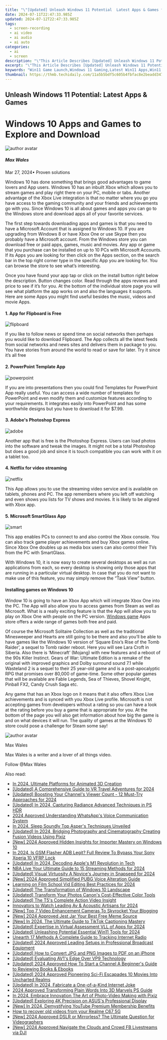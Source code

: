 ```yaml
---
title: "\"[Updated] Unleash Windows 11 Potential  Latest Apps & Games for 2024\""
date: 2024-07-11T22:47:33.985Z
updated: 2024-07-12T22:47:33.985Z
tags: 
  - screen-recording
  - ai video
  - ai audio
  - ai auto
categories: 
  - ai
  - screen
description: "\"This Article Describes [Updated] Unleash Windows 11 Potential: Latest Apps & Games for 2024\""
excerpt: "\"This Article Describes [Updated] Unleash Windows 11 Potential: Latest Apps & Games for 2024\""
keywords: "Win11 Game Launch,Windows 11 Gaming,Latest Win11 Apps,Win11 Software Update,Enhanced Win11 Performance,New Games for Win11,Upgraded Win11 Features"
thumbnail: https://thmb.techidaily.com/11a5b5bdf5c605b4fbfac8e2beadd347faae794edca9da0873a40e49d2c700e6.jpg
---
```


## Unleash Windows 11 Potential: Latest Apps & Games

# Windows 10 Apps and Games to Explore and Download

![author avatar](https://images.wondershare.com/filmora/article-images/max-wales-author.jpg)

##### Max Wales

 Mar 27, 2024• Proven solutions

Windows 10 has done something that brings good advantages to game lovers and App users. Windows 10 has an inbuilt Xbox which allows you to stream games and play right there on your PC, mobile or tabs. Another advantage of the Xbox Live integration is that no matter where you go you have access to the gaming community and your friends and achievements go with you. Since Windows 10 is all about games and apps you can go to the Windows store and download apps all of your favorite services.

The first step towards downloading apps and games is that you need to have a Microsoft Account that is assigned to Windows 10\. If you are upgrading from Windows 8 or have Xbox One or use Skype then you probably have a Microsoft account. From the Windows store you can download free or paid apps, games, music and movies. Any app or game that you purchase can be installed on up to 10 PCs with Microsoft Accounts. If its Apps you are looking for then click on the Apps section, on the search bar in the top right corner type in the specific App you are looking for. You can browse the store to see what’s interesting.

Once you have found your app tap or click on the install button right below the description. Button changes color. Read through the apps reviews and price to see if it’s for you. At the bottom of the individual store page you will see what platform the app works on and also the languages it supports. Here are some Apps you might find useful besides the music, videos and movie Apps.

#### 1. App for Flipboard is Free

![flipboard](https://images.wondershare.com/filmora/article-images/flipboard.jpg)

If you like to follow news or spend time on social networks then perhaps you would like to download Flipboard. The App collects all the latest feeds from social networks and news sites and delivers them in package to you. You have stories from around the world to read or save for later. Try it since it’s all free

#### 2. PowerPoint Template App

![powerpoint](https://images.wondershare.com/filmora/article-images/powerpoint.jpg)

If you are into presentations then you could find Templates for PowerPoint App really useful. You can access a wide number of templates for PowerPoint and even modify them and customize features according to your requirements. It integrates easily into PowerPoint and has some worthwhile designs but you have to download it for $7.99.

#### 3. Adobe's Photoshop Express

![adobe](https://images.wondershare.com/filmora/article-images/adobe.png)

Another app that is free is the Photoshop Express. Users can load photos into the software and tweak the images. It might not be a total Photoshop but does a good job and since it is touch compatible you can work with it on a tablet too.

#### 4. Netflix for video streaming

![netflix](https://images.wondershare.com/filmora/article-images/netflix.jpg)

This App allows you to use the streaming video service and is available on tablets, phones and PC. The app remembers where you left off watching and even shows you lists for TV shows and movies. It is likely to be aligned with Xbox app.

#### 5. Microsoft SmartGlass App

![smart](https://images.wondershare.com/filmora/article-images/smart.jpg)

This app enables PCs to connect to and also control the Xbox console. You can also track game player achievements and buy Xbox games online. Since Xbox One doubles up as media box users can also control their TVs from the PC with SmartGlass.

With Windows 10, it is now easy to create several desktops as well as run applications from each, so every desktop is showing only those apps that are running in a particular virtual desktop. In case that you do not want to make use of this feature, you may simply remove the “Task View” button.

#### Installing games on Windows 10

Window 10 is going to have an Xbox App which will integrate Xbox One into the PC. The App will also allow you to access games from Steam as well as Microsoft. What is a really exciting feature is that the App will allow you to play on Xbox One with people on the PC version. [Windows game](https://tools.techidaily.com/wondershare/filmora/download/) Apps store offers a wide range of games both free and paid.

Of course the Microsoft Solitaire Collection as well as the traditional Minesweeper and Hearts are still going to be there and also you’ll be able to have games like the Windows 10 version of ‘Square Enix’s Rise of the Tomb Raider’, a sequel to Tomb raider reboot. Here you will see Lara Croft in Siberia. Also there is ‘Minecraft’ (Mojang) with new features and a reboot of the 90s Killer Instinct. Gears of War: Ultimate Edition is a remake of the original with improved graphics and Dolby surround sound 7.1 while Wasteland 2 is a sequel to their 25 year-old game and is a post-apocalyptic RPG that promises over 80,000 of game-time. Some other popular games that will be available are Fable Legends, Sea of Thieves, Shovel Knight, Pinball FX2, Candy Crush Saga etc.

Any game that has an Xbox logo on it means that it also offers Xbox Live achievements and is synced with you Xbox Live profile. Microsoft is not accepting games from developers without a rating so you can have a look at the rating before you buy a game that is appropriate for you. At the bottom of the page you will also get information about how big the game is and on what devices it will run. The quality of games at the Windows 10 store could pose a challenge for Steam some say!

![author avatar](https://images.wondershare.com/filmora/article-images/max-wales-author.jpg)

Max Wales

Max Wales is a writer and a lover of all things video.

Follow @Max Wales


<ins class="adsbygoogle"
     style="display:block"
     data-ad-format="autorelaxed"
     data-ad-client="ca-pub-7571918770474297"
     data-ad-slot="1223367746"></ins>



<ins class="adsbygoogle"
     style="display:block"
     data-ad-client="ca-pub-7571918770474297"
     data-ad-slot="8358498916"
     data-ad-format="auto"
     data-full-width-responsive="true"></ins>




<span class="atpl-alsoreadstyle">Also read:</span>
<div><ul>
<li><a href="https://fox-friendly.techidaily.com/in-2024-ultimate-platforms-for-animated-3d-creation/"><u>In 2024, Ultimate Platforms for Animated 3D Creation</u></a></li>
<li><a href="https://fox-friendly.techidaily.com/updated-a-comprehensive-guide-to-vr-travel-adventures-for-2024/"><u>[Updated] A Comprehensive Guide to VR Travel Adventures for 2024</u></a></li>
<li><a href="https://facebook-record-videos.techidaily.com/updated-boosting-your-channels-viewer-count-12-must-try-approaches-for-2024/"><u>[Updated] Boosting Your Channel's Viewer Count - 12 Must-Try Approaches for 2024</u></a></li>
<li><a href="https://fox-friendly.techidaily.com/updated-in-2024-capturing-radiance-advanced-techniques-in-ps-hdr/"><u>[Updated] In 2024, Capturing Radiance  Advanced Techniques in PS HDR</u></a></li>
<li><a href="https://fox-friendly.techidaily.com/2024-approved-understanding-whatsapps-voice-communication-system/"><u>2024 Approved  Understanding WhatsApp's Voice Communication System</u></a></li>
<li><a href="https://fox-friendly.techidaily.com/in-2024-sleep-soundly-top-aspers-techniques-unveiled/"><u>In 2024, Sleep Soundly  Top Asper's Techniques Unveiled</u></a></li>
<li><a href="https://fox-friendly.techidaily.com/updated-in-2024-bridging-photography-and-cinematography-creating-fusion-videos-using-pixiz/"><u>[Updated] In 2024, Bridging Photography and Cinematography  Creating Fusion Videos Using Pixiz</u></a></li>
<li><a href="https://fox-friendly.techidaily.com/new-2024-approved-hidden-insights-for-importer-mastery-on-windows-10/"><u>[New] 2024 Approved  Hidden Insights for Importer Mastery on Windows 10</u></a></li>
<li><a href="https://android-frp.techidaily.com/in-2024-is-gsm-flasher-adb-legit-full-review-to-bypass-your-sony-xperia-10-vfrp-lock-by-drfone-android/"><u>In 2024, Is GSM Flasher ADB Legit? Full Review To Bypass Your Sony Xperia 10 VFRP Lock</u></a></li>
<li><a href="https://fox-friendly.techidaily.com/updated-in-2024-decoding-apples-m1-revolution-in-tech/"><u>[Updated] In 2024, Decoding Apple's M1 Revolution in Tech</u></a></li>
<li><a href="https://fox-friendly.techidaily.com/nba-live-your-ultimate-guide-to-15-streaming-methods-for-2024/"><u>NBA Live  Your Ultimate Guide to 15 Streaming Methods for 2024</u></a></li>
<li><a href="https://fox-friendly.techidaily.com/updated-visual-virtuosity-a-novices-journey-in-snapseed-for-2024/"><u>[Updated] Visual Virtuosity  A Novice's Journey in Snapseed for 2024</u></a></li>
<li><a href="https://fox-friendly.techidaily.com/new-2024-approved-simplified-pubg-voice-alteration-guide/"><u>[New] 2024 Approved  Simplified PUBG Voice Alteration Guide</u></a></li>
<li><a href="https://fox-friendly.techidaily.com/learning-on-film-school-vid-editing-best-practices-for-2024/"><u>Learning on Film  School Vid Editing Best Practices for 2024</u></a></li>
<li><a href="https://some-tips.techidaily.com/updated-the-transformation-of-windows-10-landscape/"><u>[Updated] The Transformation of Windows 10 Landscape</u></a></li>
<li><a href="https://fox-friendly.techidaily.com/updated-transform-your-photos-canons-cost-effective-color-tools/"><u>[Updated] Transform Your Photos  Canon's Cost-Effective Color Tools</u></a></li>
<li><a href="https://fox-friendly.techidaily.com/updated-the-t5s-complete-action-video-insight/"><u>[Updated] The T5's Complete Action Video Insight</u></a></li>
<li><a href="https://extra-support.techidaily.com/innovators-to-watch-leading-av-and-acoustic-artisans-for-2024/"><u>Innovators to Watch  Leading Av & Acoustic Artisans for 2024</u></a></li>
<li><a href="https://facebook-record-videos.techidaily.com/new-top-7-video-enhancement-cameras-to-skyrocket-your-blogging/"><u>[New] Top 7 Video Enhancement Cameras To Skyrocket Your Blogging</u></a></li>
<li><a href="https://fox-friendly.techidaily.com/new-2024-approved-jest-jar-your-best-free-meme-source/"><u>[New] 2024 Approved  Jest Jar  Your Best Free Meme Source</u></a></li>
<li><a href="https://tiktok-videos.techidaily.com/new-in-2024-the-ultimate-guide-to-tiktok-captioning-mastery/"><u>[New] In 2024, The Ultimate Guide to TikTok Captioning Mastery</u></a></li>
<li><a href="https://fox-friendly.techidaily.com/updated-expertise-in-virtual-assessment-vll-of-apps-for-2024/"><u>[Updated] Expertise in Virtual Assessment  VLL of Apps for 2024</u></a></li>
<li><a href="https://fox-friendly.techidaily.com/updated-unleashing-potential-essential-win11-tools-for-2024/"><u>[Updated] Unleashing Potential  Essential Win11 Tools for 2024</u></a></li>
<li><a href="https://extra-information.techidaily.com/unearth-17-methods-a-complete-guide-to-tracking-internet-radio/"><u>Unearth 17 Methods  A Complete Guide to Tracking Internet Radio</u></a></li>
<li><a href="https://fox-friendly.techidaily.com/updated-2024-approved-leading-setups-in-professional-broadcast-equipment/"><u>[Updated] 2024 Approved  Leading Setups in Professional Broadcast Equipment</u></a></li>
<li><a href="https://fox-friendly.techidaily.com/updated-how-to-convert-jpg-and-png-images-to-pdf-on-an-iphone/"><u>[Updated] How to Convert JPG and PNG Images to PDF on an iPhone</u></a></li>
<li><a href="https://fox-friendly.techidaily.com/updated-evaluating-av1s-edge-over-vp9-technology/"><u>[Updated] Evaluating AV1's Edge Over VP9 Technology</u></a></li>
<li><a href="https://fox-friendly.techidaily.com/updated-2024-approved-how-to-start-a-channel-a-beginners-guide-to-reviewing-books-and-ebooks/"><u>[Updated] 2024 Approved  How To Start a Channel  A Beginner's Guide to Reviewing Books & Ebooks</u></a></li>
<li><a href="https://fox-friendly.techidaily.com/updated-2024-approved-pioneering-sci-fi-escapades-10-movies-into-uncharted-realms/"><u>[Updated] 2024 Approved  Pioneering Sci-Fi Escapades  10 Movies Into Uncharted Realms</u></a></li>
<li><a href="https://fox-friendly.techidaily.com/updated-in-2024-fabricate-a-one-of-a-kind-internet-joke/"><u>[Updated] In 2024, Fabricate a One-of-a-Kind Internet Joke</u></a></li>
<li><a href="https://fox-friendly.techidaily.com/2024-approved-transforming-plain-words-into-3d-marvels-ps-guide/"><u>2024 Approved  Transforming Plain Words Into 3D Marvels  PS Guide</u></a></li>
<li><a href="https://fox-friendly.techidaily.com/in-2024-embrace-innovation-the-art-of-photo-video-making-with-pixiz/"><u>In 2024, Embrace Innovation  The Art of Photo-Video Making with Pixiz</u></a></li>
<li><a href="https://fox-friendly.techidaily.com/updated-exploring-4k-precision-on-asuss-professional-display/"><u>[Updated] Exploring 4K Precision on ASUS's Professional Display</u></a></li>
<li><a href="https://youtube-docs.techidaily.com/n-2024-demystifying-youtube-premium-membership-benefits/"><u>[New] In 2024, Demystifying YouTube Premium Membership Benefits</u></a></li>
<li><a href="https://blog-min.techidaily.com/how-to-recover-old-videos-from-your-realme-c67-5g-by-fonelab-android-recover-video/"><u>How to recover old videos from your Realme C67 5G</u></a></li>
<li><a href="https://facebook-record-videos.techidaily.com/new-2024-approved-dslr-or-mirrorless-the-ultimate-question-for-videographers/"><u>[New] 2024 Approved  DSLR or Mirrorless? The Ultimate Question for Videographers</u></a></li>
<li><a href="https://facebook-video-files.techidaily.com/new-2024-approved-navigate-the-clouds-and-crowd-fb-livestreams-via-dji/"><u>[New] 2024 Approved  Navigate the Clouds and Crowd  FB Livestreams via DJI</u></a></li>
</ul></div>
